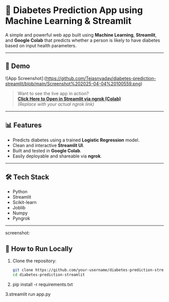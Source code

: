 # 🧠 Diabetes Prediction App using Machine Learning & Streamlit

A simple and powerful web app built using **Machine Learning**, **Streamlit**, and **Google Colab** that predicts whether a person is likely to have diabetes based on input health parameters.

---

## 🚀 Demo
![App Screenshot]:(https://github.com/Tejasnyadav/diabetes-prediction-streamlit/blob/main/Screenshot%202025-04-04%20100559.png)
> Want to see the live app in action?  
> **[Click Here to Open in Streamlit via ngrok (Colab)](https://your-ngrok-link-here)**  
> *(Replace with your actual ngrok link)*

---

## 📊 Features

- Predicts diabetes using a trained **Logistic Regression** model.
- Clean and interactive **Streamlit UI**.
- Built and tested in **Google Colab**.
- Easily deployable and shareable via **ngrok**.

---

## 🛠️ Tech Stack

- Python
- Streamlit
- Scikit-learn
- Joblib
- Numpy
- Pyngrok

---
screenshot:
## 🧪 How to Run Locally
1. Clone the repository:
   ```bash
   git clone https://github.com/your-username/diabetes-prediction-streamlit.git
   cd diabetes-prediction-streamlit

  2. pip install -r requirements.txt

   
3.streamlit run app.py

